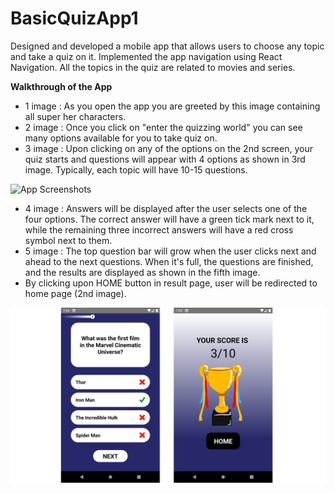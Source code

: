 # BasicQuizApp1
Designed and developed a mobile app that allows users to choose any topic and take a quiz on it. Implemented the app navigation using React Navigation. All the topics in the quiz are related to movies and series. 

**Walkthrough of the App**

* 1 image : As you open the app you are greeted by this image containing all super her characters.
* 2 image : Once you click on "enter the quizzing world" you can see many options available for you to take quiz on.
* 3 image : Upon clicking on any of the options on the 2nd screen, your quiz starts and questions will appear with 4 options as shown in 3rd image. Typically, each topic will               have 10-15 questions.

![App Screenshots](https://github.com/m3g4n127001/BasicQuizApp1/blob/main/assets/app%20ss/1-2.png)

* 4 image : Answers will be displayed after the user selects one of the four options. The correct answer will have a green tick mark next to it, while the remaining three incorrect answers will have a red cross symbol next to them.
* 5 image : The top question bar will grow when the user clicks next and ahead to the next questions. When it's full, the questions are finished, and the results are displayed as shown in the fifth image.
* By clicking upon HOME button in result page, user will be redirected to home page (2nd image).

![App Screenshots](https://github.com/m3g4n127001/BasicQuizApp1/blob/main/assets/app%20ss/1-4.png)
